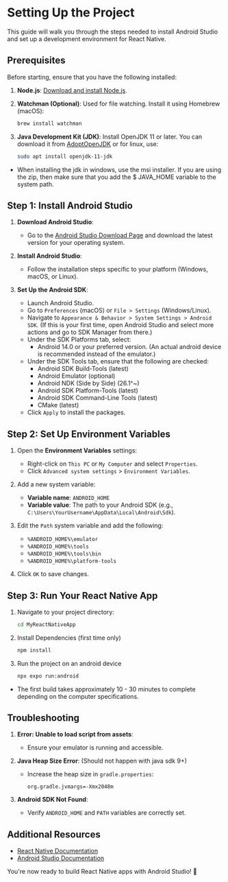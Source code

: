 # Setting Up the Project

This guide will walk you through the steps needed to install Android Studio and set up a development environment for
React Native.

## Prerequisites

Before starting, ensure that you have the following installed:

1. **Node.js**: [Download and install Node.js](https://nodejs.org/).
2. **Watchman (Optional)**: Used for file watching. Install it using Homebrew (macOS):
   ```bash
   brew install watchman
   ```

3. **Java Development Kit (JDK)**: Install OpenJDK 11 or later. You can download it
   from [AdoptOpenJDK](https://adoptopenjdk.net/) or for linux, use:
   ```bash
   sudo apt install openjdk-11-jdk
   ```

* When installing the jdk in windows, use the msi installer. If you are using the zip, then make sure that you add the $
  JAVA_HOME variable to the system path.

## Step 1: Install Android Studio

1. **Download Android Studio**:
    - Go to the [Android Studio Download Page](https://developer.android.com/studio) and download the latest version for
      your operating system.

2. **Install Android Studio**:
    - Follow the installation steps specific to your platform (Windows, macOS, or Linux).

3. **Set Up the Android SDK**:
    - Launch Android Studio.
    - Go to `Preferences` (macOS) or `File > Settings` (Windows/Linux).
    - Navigate to `Appearance & Behavior > System Settings > Android SDK`. (If this is your first time, open Android
      Studio and select more actions and go to SDK Manager from there.)
    - Under the SDK Platforms tab, select:
        - Android 14.0 or your preferred version. (An actual android device is recommended instead of the emulator.)
    - Under the SDK Tools tab, ensure that the following are checked:
        - Android SDK Build-Tools (latest)
        - Android Emulator (optional)
        - Android NDK (Side by Side) (26.1^~)
        - Android SDK Platform-Tools (latest)
        - Android SDK Command-Line Tools (latest)
        - CMake (latest)
    - Click `Apply` to install the packages.

## Step 2: Set Up Environment Variables

1. Open the **Environment Variables** settings:
    - Right-click on `This PC` or `My Computer` and select `Properties`.
    - Click `Advanced system settings` > `Environment Variables`.

2. Add a new system variable:
    - **Variable name**: `ANDROID_HOME`
    - **Variable value**: The path to your Android SDK (e.g., `C:\Users\YourUsername\AppData\Local\Android\Sdk`).

3. Edit the `Path` system variable and add the following:
    - `%ANDROID_HOME%\emulator`
    - `%ANDROID_HOME%\tools`
    - `%ANDROID_HOME%\tools\bin`
    - `%ANDROID_HOME%\platform-tools`

4. Click `OK` to save changes.

## Step 3: Run Your React Native App

1. Navigate to your project directory:
   ```bash
   cd MyReactNativeApp
   ```

2. Install Dependencies (first time only)
   ```bash
   npm install
   ```

3. Run the project on an android device
   ```bash
   npx expo run:android
   ```

* The first build takes approximately 10 - 30 minutes to complete depending on the computer specifications.

## Troubleshooting

1. **Error: Unable to load script from assets**:
    - Ensure your emulator is running and accessible.

2. **Java Heap Size Error**: (Should not happen with java sdk 9+)
    - Increase the heap size in `gradle.properties`:
      ```
      org.gradle.jvmargs=-Xmx2048m
      ```

3. **Android SDK Not Found**:
    - Verify `ANDROID_HOME` and `PATH` variables are correctly set.

## Additional Resources

- [React Native Documentation](https://reactnative.dev/docs/getting-started)
- [Android Studio Documentation](https://developer.android.com/studio/intro)

You're now ready to build React Native apps with Android Studio! 🎉
